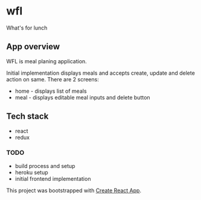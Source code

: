 # wfl
What's for lunch

## App overview
WFL is meal planing application.

Initial implementation displays meals and accepts create, update and delete action on same.
There are 2 screens:
- home - displays list of meals
- meal - displays editable meal inputs and delete button

## Tech stack
- react
- redux

### TODO
- build process and setup
- heroku setup
- initial frontend implementation


This project was bootstrapped with [Create React App](https://github.com/facebookincubator/create-react-app).